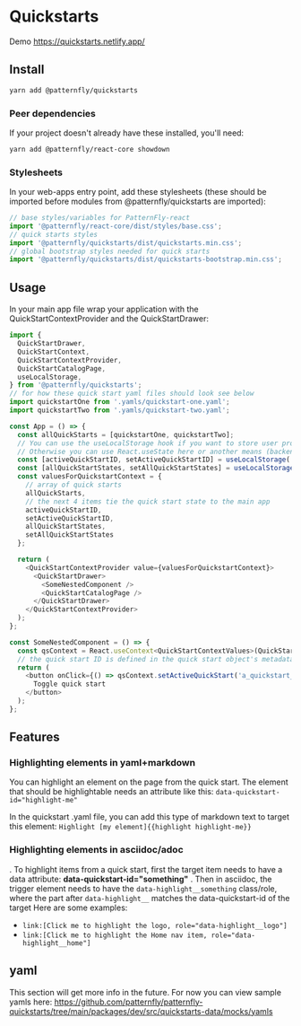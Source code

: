 # Quickstarts

Demo
https://quickstarts.netlify.app/

## Install

```bash
yarn add @patternfly/quickstarts
```

### Peer dependencies

If your project doesn't already have these installed, you'll need:
```bash
yarn add @patternfly/react-core showdown
```

### Stylesheets

In your web-apps entry point, add these stylesheets (these should be imported before modules from @patternfly/quickstarts are imported):

```js
// base styles/variables for PatternFly-react
import '@patternfly/react-core/dist/styles/base.css';
// quick starts styles
import '@patternfly/quickstarts/dist/quickstarts.min.css';
// global bootstrap styles needed for quick starts
import '@patternfly/quickstarts/dist/quickstarts-bootstrap.min.css';
```

## Usage

In your main app file wrap your application with the QuickStartContextProvider and the QuickStartDrawer:

```js
import {
  QuickStartDrawer,
  QuickStartContext,
  QuickStartContextProvider,
  QuickStartCatalogPage,
  useLocalStorage,
} from '@patternfly/quickstarts';
// for how these quick start yaml files should look see below
import quickstartOne from '.yamls/quickstart-one.yaml';
import quickstartTwo from '.yamls/quickstart-two.yaml';

const App = () => {
  const allQuickStarts = [quickstartOne, quickstartTwo];
  // You can use the useLocalStorage hook if you want to store user progress in local storage
  // Otherwise you can use React.useState here or another means (backend) to store the active quick start ID and state
  const [activeQuickStartID, setActiveQuickStartID] = useLocalStorage('quickstartId', '');
  const [allQuickStartStates, setAllQuickStartStates] = useLocalStorage('quickstarts', {});
  const valuesForQuickstartContext = {
    // array of quick starts
    allQuickStarts,
    // the next 4 items tie the quick start state to the main app
    activeQuickStartID,
    setActiveQuickStartID,
    allQuickStartStates,
    setAllQuickStartStates
  };

  return (
    <QuickStartContextProvider value={valuesForQuickstartContext}>
      <QuickStartDrawer>
        <SomeNestedComponent />
        <QuickStartCatalogPage />
      </QuickStartDrawer>
    </QuickStartContextProvider>
  );
};

const SomeNestedComponent = () => {
  const qsContext = React.useContext<QuickStartContextValues>(QuickStartContext);
  // the quick start ID is defined in the quick start object's metadata.name field
  return (
    <button onClick={() => qsContext.setActiveQuickStart('a_quickstart_id')}>
      Toggle quick start
    </button>
  );
};
```

## Features

### Highlighting elements in yaml+markdown

You can highlight an element on the page from the quick start. The element that should be highlightable needs an attribute like this:
`data-quickstart-id="highlight-me"`

In the quickstart .yaml file, you can add this type of markdown text to target this element:
`Highlight [my element]{{highlight highlight-me}}`

### Highlighting elements in asciidoc/adoc

. To highlight items from a quick start, first the target item needs to have a data attribute: **data-quickstart-id="something"**
. Then in asciidoc, the trigger element needs to have the `data-highlight__something` class/role, where the part after `data-highlight__` matches the data-quickstart-id of the target
Here are some examples:

- `link:[Click me to highlight the logo, role="data-highlight__logo"]`
- `link:[Click me to highlight the Home nav item, role="data-highlight__home"]`

## yaml

This section will get more info in the future. For now you can view sample yamls here:
https://github.com/patternfly/patternfly-quickstarts/tree/main/packages/dev/src/quickstarts-data/mocks/yamls
